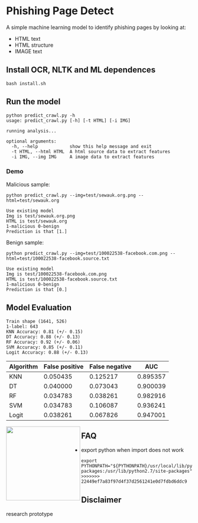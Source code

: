 # Phishing Page Detect

A simple machine learning model to identify phishing pages by looking at:

* HTML text
* HTML structure
* IMAGE text

## Install OCR, NLTK and ML dependences
```
bash install.sh
```

## Run the model

```
python predict_crawl.py -h
usage: predict_crawl.py [-h] [-t HTML] [-i IMG]

running analysis...

optional arguments:
  -h, --help            show this help message and exit
  -t HTML, --html HTML  A html source data to extract features
  -i IMG, --img IMG     A image data to extract features

```

### Demo

Malicious sample:
```
python predict_crawl.py --img=test/sewauk.org.png --html=test/sewauk.org

Use existing model
Img is test/sewauk.org.png
HTML is test/sewauk.org
1-malicious 0-benign
Prediction is that [1.]
```

Benign sample:
```
python predict_crawl.py --img=test/100022538-facebook.com.png --html=test/100022538-facebook.source.txt

Use existing model
Img is test/100022538-facebook.com.png
HTML is test/100022538-facebook.source.txt
1-malicious 0-benign
Prediction is that [0.]
```

## Model Evaluation
```
Train shape (1641, 526)
1-label: 643
KNN Accuracy: 0.81 (+/- 0.15)
DT Accuracy: 0.88 (+/- 0.13)
RF Accuracy: 0.92 (+/- 0.06)
SVM Accuracy: 0.85 (+/- 0.11)
Logit Accuracy: 0.88 (+/- 0.13)
```

| Algorithm       | False positive          | False negative  | AUC     |
| ----------------|-------------------------| ----------------|---------|
| KNN             | 0.050435                | 0.125217        |0.895357 |
| DT              | 0.040000                | 0.073043        |0.900039 |
| RF              | 0.034783                | 0.038261        |0.982916 |
| SVM             | 0.034783                | 0.106087        |0.936241 |
| Logit           | 0.038261                | 0.067826        |0.947001 |



<img align="left" width="200" height="200" src="https://github.com/ririhedou/phishingdetect/blob/master/data/roc.png">

## FAQ

- export python when import does not work
```
export PYTHONPATH="${PYTHONPATH}/usr/local/lib/python2.7/site-packages:/usr/lib/python2.7/site-packages"
>>>>>>> 22449ef7a83f97d4f37d2561241e0d7fdbd6ddc9
```


## Disclaimer

research prototype

